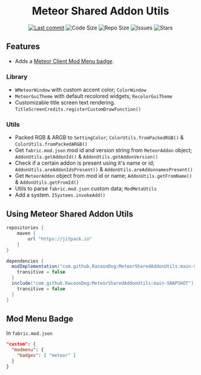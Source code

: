 <div align="center">
  <h1>Meteor Shared Addon Utils</h1>

  <!-- Fancy badges -->
  <a href="https://github.com/RacoonDog/MeteorSharedAddonUtils/commits/main"><img src="https://img.shields.io/github/last-commit/RacoonDog/MeteorSharedAddonUtils?logo=git" alt="Last commit"></a>
  <img src="https://img.shields.io/github/languages/code-size/RacoonDog/MeteorSharedAddonUtils" alt="Code Size">
  <img src="https://img.shields.io/github/repo-size/RacoonDog/MeteorSharedAddonUtils" alt="Repo Size">
  <img src="https://img.shields.io/github/issues/RacoonDog/MeteorSharedAddonUtils" alt="Issues">
  <img src="https://img.shields.io/github/stars/RacoonDog/MeteorSharedAddonUtils" alt="Stars">
</div>

## Features
- Adds a [Meteor Client Mod Menu badge](#mod-menu-badge).

### Library
- `WMeteorWindow` with custom accent color; `ColorWindow`
- `MeteorGuiTheme` with default recolored widgets; `RecolorGuiTheme`
- Customizable title screen text rendering. `TitleScreenCredits.registerCustomDrawFunction()`

### Utils
- Packed RGB & ARGB to `SettingColor`; `ColorUtils.fromPackedRGB()` & `ColorUtils.fromPackedARGB()`
- Get `fabric.mod.json` mod id and version string from `MeteorAddon` object; `AddonUtils.getAddonId()` & `AddonUtils.getAddonVersion()`
- Check if a certain addon is present using it's name or id; `AddonUtils.areAddonIdsPresent()` & `AddonUtils.areAddonnamesPresent()`
- Get `MeteorAddon` object from mod id or name; `AddonUtils.getFromName()` & `AddonUtils.getFromId()`
- Utils to parse `fabric.mod.json` custom data; `ModMetaUtils`
- Add a system. `ISystems.invokeAdd()`

## Using Meteor Shared Addon Utils
```groovy
repositories {
    maven {
        url "https://jitpack.io"
    }
}

dependencies {
  modImplementation("com.github.RacoonDog:MeteorSharedAddonUtils:main-SNAPSHOT") {
    transitive = false
  }
  include("com.github.RacoonDog:MeteorSharedAddonUtils:main-SNAPSHOT") {
    transitive = false
  }
}
```

## Mod Menu Badge
In `fabric.mod.json`
```json
"custom": {
  "modmenu": {
    "badges": [ "meteor" ]
  }
}
```